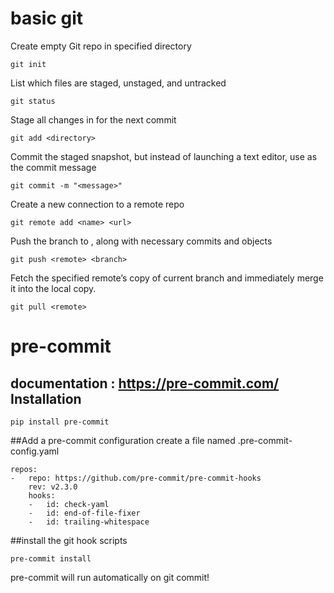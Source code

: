 basic git
======
Create empty Git repo in specified directory
```
git init
```
List which files are staged, unstaged, and untracked
```
git status
```
Stage all changes in <directory> for the next commit
```
git add <directory>
```
Commit the staged snapshot, but instead of launching a text editor, use <message> as the commit message
```
git commit -m "<message>"
```
Create a new connection to a remote repo
```
git remote add <name> <url>
```
Push the branch to <remote>, along with necessary commits and objects
```
git push <remote> <branch>
```
Fetch the specified remote’s copy of current branch and immediately merge it into the local copy.
```
git pull <remote>
```
pre-commit
======
documentation : https://pre-commit.com/
Installation
------------
```
pip install pre-commit
```

##Add a pre-commit configuration
create a file named .pre-commit-config.yaml
```
repos:
-   repo: https://github.com/pre-commit/pre-commit-hooks
    rev: v2.3.0
    hooks:
    -   id: check-yaml
    -   id: end-of-file-fixer
    -   id: trailing-whitespace

```

##install the git hook scripts
```
pre-commit install
```
 pre-commit will run automatically on git commit!
